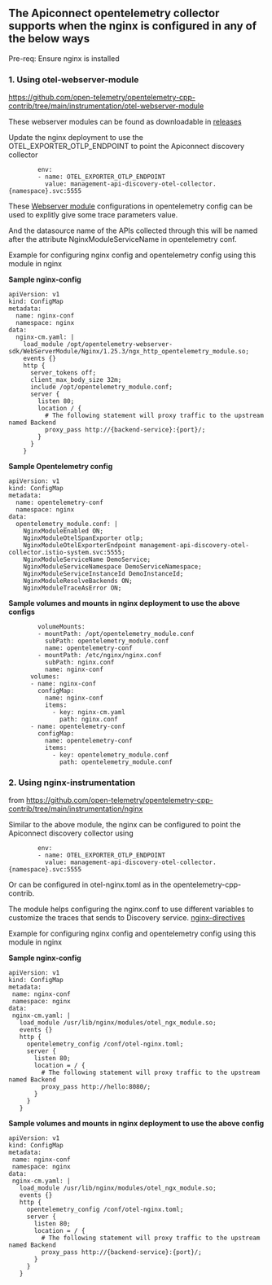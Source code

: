 ## The Apiconnect opentelemetry collector supports when the nginx is configured in any of the below ways

Pre-req: Ensure nginx is installed 

### 1. Using otel-webserver-module
https://github.com/open-telemetry/opentelemetry-cpp-contrib/tree/main/instrumentation/otel-webserver-module

These webserver modules can be found as downloadable in [releases](https://github.com/open-telemetry/opentelemetry-cpp-contrib/releases)

Update the nginx deployment to use the OTEL_EXPORTER_OTLP_ENDPOINT to point the Apiconnect discovery collector
```
        env:
        - name: OTEL_EXPORTER_OTLP_ENDPOINT
          value: management-api-discovery-otel-collector.{namespace}.svc:5555
```

These [Webserver module](https://github.com/open-telemetry/opentelemetry-cpp-contrib/tree/main/instrumentation/otel-webserver-module#configuration-1) configurations in opentelemetry config can be used to explitly give some trace parameters value.

And the datasource name of the APIs collected through this will be named after the attribute NginxModuleServiceName in opentelemetry conf.

Example for configuring nginx config and opentelemetry config using this module in nginx

**Sample nginx-config**

```
apiVersion: v1
kind: ConfigMap
metadata:
  name: nginx-conf
  namespace: nginx
data:
  nginx-cm.yaml: |
    load_module /opt/opentelemetry-webserver-sdk/WebServerModule/Nginx/1.25.3/ngx_http_opentelemetry_module.so;
    events {}
    http {
      server_tokens off;
      client_max_body_size 32m;
      include /opt/opentelemetry_module.conf;
      server {
        listen 80;
        location / {
          # The following statement will proxy traffic to the upstream named Backend
          proxy_pass http://{backend-service}:{port}/;
        }
      }
    }
```

**Sample Opentelemetry config**

```
apiVersion: v1
kind: ConfigMap
metadata:
  name: opentelemetry-conf
  namespace: nginx
data:
  opentelemetry_module.conf: |
    NginxModuleEnabled ON;
    NginxModuleOtelSpanExporter otlp;
    NginxModuleOtelExporterEndpoint management-api-discovery-otel-collector.istio-system.svc:5555;
    NginxModuleServiceName DemoService;
    NginxModuleServiceNamespace DemoServiceNamespace;
    NginxModuleServiceInstanceId DemoInstanceId;
    NginxModuleResolveBackends ON;
    NginxModuleTraceAsError ON;
```
**Sample volumes and mounts in nginx deployment to use the above configs**

```
        volumeMounts:
        - mountPath: /opt/opentelemetry_module.conf
          subPath: opentelemetry_module.conf
          name: opentelemetry-conf
        - mountPath: /etc/nginx/nginx.conf
          subPath: nginx.conf
          name: nginx-conf			  
      volumes:
      - name: nginx-conf
        configMap:
          name: nginx-conf
          items:
            - key: nginx-cm.yaml
              path: nginx.conf
      - name: opentelemetry-conf
        configMap:
          name: opentelemetry-conf
          items:
            - key: opentelemetry_module.conf
              path: opentelemetry_module.conf	
```



### 2. Using nginx-instrumentation 
from https://github.com/open-telemetry/opentelemetry-cpp-contrib/tree/main/instrumentation/nginx

Similar to the above module, the nginx can be configured to point the Apiconnect discovery collector using
```
        env:
        - name: OTEL_EXPORTER_OTLP_ENDPOINT
          value: management-api-discovery-otel-collector.{namespace}.svc:5555
```
Or can be configured in otel-nginx.toml as in the opentelemetry-cpp-contrib. 

The module helps configuring the nginx.conf to use different variables to customize the traces that sends to Discovery service. [nginx-directives](https://github.com/open-telemetry/opentelemetry-cpp-contrib/tree/main/instrumentation/nginx#nginx-directives)

Example for configuring nginx config and opentelemetry config using this module in nginx

**Sample nginx-config**

```
apiVersion: v1
kind: ConfigMap
metadata:
 name: nginx-conf
 namespace: nginx
data:
 nginx-cm.yaml: |
   load_module /usr/lib/nginx/modules/otel_ngx_module.so;
   events {}
   http {
     opentelemetry_config /conf/otel-nginx.toml;
     server {
       listen 80;
       location = / {
         # The following statement will proxy traffic to the upstream named Backend
         proxy_pass http://hello:8080/;
       }
     }
   }
```

**Sample volumes and mounts in nginx deployment to use the above config**

```
apiVersion: v1
kind: ConfigMap
metadata:
 name: nginx-conf
 namespace: nginx
data:
 nginx-cm.yaml: |
   load_module /usr/lib/nginx/modules/otel_ngx_module.so;
   events {}
   http {
     opentelemetry_config /conf/otel-nginx.toml;
     server {
       listen 80;
       location = / {
         # The following statement will proxy traffic to the upstream named Backend
         proxy_pass http://{backend-service}:{port}/;
       }
     }
   }
```

